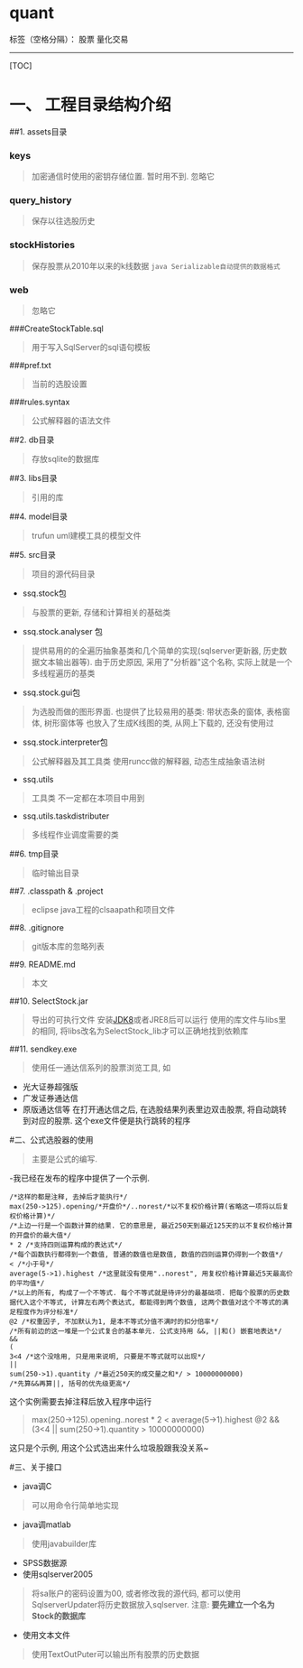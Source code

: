 # quant

标签（空格分隔）： 股票 量化交易 

---

[TOC]

# 一、 工程目录结构介绍
##1. assets目录
### keys 
> 加密通信时使用的密钥存储位置. 暂时用不到. 忽略它

### query_history 
> 保存以往选股历史

### stockHistories
> 保存股票从2010年以来的k线数据 `java Serializable自动提供的数据格式`

### web
> 忽略它

###CreateStockTable.sql
> 用于写入SqlServer的sql语句模板

###pref.txt
> 当前的选股设置

###rules.syntax
> 公式解释器的语法文件

##2. db目录
> 存放sqlite的数据库

##3. libs目录
> 引用的库

##4. model目录
> trufun uml建模工具的模型文件

##5. src目录
> 项目的源代码目录

- ssq.stock包 
>与股票的更新, 存储和计算相关的基础类

- ssq.stock.analyser 包 
> 提供易用的的全遍历抽象基类和几个简单的实现(sqlserver更新器, 历史数据文本输出器等). 由于历史原因, 采用了"分析器"这个名称, 实际上就是一个多线程遍历的基类

- ssq.stock.gui包
> 为选股而做的图形界面. 也提供了比较易用的基类: 带状态条的窗体, 表格窗体, 树形窗体等
> 也放入了生成K线图的类, 从网上下载的, 还没有使用过

- ssq.stock.interpreter包
> 公式解释器及其工具类 使用runcc做的解释器, 动态生成抽象语法树

- ssq.utils
> 工具类 不一定都在本项目中用到

- ssq.utils.taskdistributer
> 多线程作业调度需要的类

##6. tmp目录
> 临时输出目录

##7. .classpath & .project
> eclipse java工程的clsaapath和项目文件

##8. .gitignore
> git版本库的忽略列表

##9. README.md
> 本文

##10. SelectStock.jar
> 导出的可执行文件 安装[JDK8](http://www.oracle.com/technetwork/java/javase/downloads/jdk8-downloads-2133151.html)或者JRE8后可以运行 
> 使用的库文件与libs里的相同, 将libs改名为SelectStock_lib才可以正确地找到依赖库

##11. sendkey.exe
> 使用任一通达信系列的股票浏览工具, 如
- 光大证券超强版
- 广发证券通达信
- 原版通达信等
在打开通达信之后, 在选股结果列表里边双击股票, 将自动跳转到对应的股票. 
这个exe文件便是执行跳转的程序

#二、公式选股器的使用
> 主要是公式的编写. 

-我已经在发布的程序中提供了一个示例. 
```
/*这样的都是注释, 去掉后才能执行*/
max(250->125).opening/*开盘价*/..norest/*以不复权价格计算(省略这一项将以后复权价格计算)*/ 
/*上边一行是一个函数计算的结果. 它的意思是, 最近250天到最近125天的以不复权价格计算的开盘价的最大值*/
* 2 /*支持四则运算构成的表达式*/
/*每个函数执行都得到一个数值, 普通的数值也是数值, 数值的四则运算仍得到一个数值*/
< /*小于号*/
average(5->1).highest /*这里就没有使用"..norest", 用复权价格计算最近5天最高价的平均值*/ 
/*以上的所有, 构成了一个不等式. 每个不等式就是待评分的最基础项. 把每个股票的历史数据代入这个不等式, 计算左右两个表达式, 都能得到两个数值, 这两个数值对这个不等式的满足程度作为评分标准*/
@2 /*权重因子, 不加默认为1, 是本不等式分值不满时的扣分倍率*/ 
/*所有前边的这一堆是一个公式复合的基本单元. 公式支持用 &&, ||和() 嵌套地表达*/
&& 
(
3<4 /*这个没啥用, 只是用来说明, 只要是不等式就可以出现*/
|| 
sum(250->1).quantity /*最近250天的成交量之和*/ > 10000000000)
/*先算&&再算||, 括号的优先级更高*/
```

这个实例需要去掉注释后放入程序中运行
> max(250->125).opening..norest * 2 < average(5->1).highest @2 && (3<4 || sum(250->1).quantity > 10000000000)

这只是个示例, 用这个公式选出来什么垃圾股跟我没关系~

#三、关于接口

- java调C
> 可以用命令行简单地实现

- java调matlab
> 使用javabuilder库

- SPSS数据源
 - 使用sqlserver2005
> 将sa账户的密码设置为00, 或者修改我的源代码, 都可以使用SqlserverUpdater将历史数据放入sqlserver. 
注意: **要先建立一个名为Stock的数据库**

 - 使用文本文件
 >使用TextOutPuter可以输出所有股票的历史数据
